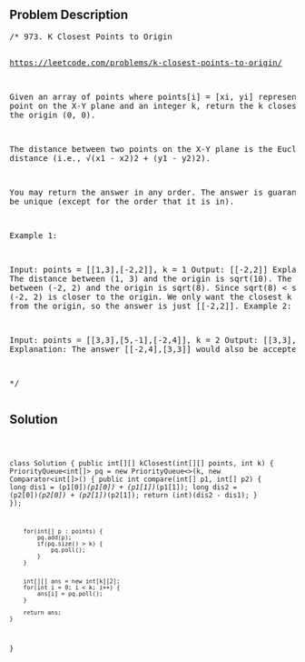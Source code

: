 <!--
<style>
  body { font-family: Arial, sans-serif; }
  .container { max-width: 100%; margin: 0 auto; padding: 10px; }
  .comment-block { background-color: #f9f9f9; padding: 10px; border-left: 5px solid #ccc; width: 200px; margin: 20px auto; overflow-wrap: break-word; white-space: pre-wrap; }
  .code-block { background-color: #f4f4f4; padding: 10px; border: 1px solid #ddd; width: 50%; margin: 20px auto; overflow-wrap: break-word; white-space: pre-wrap; }
</style>
-->

<div class='container'>
<h2>Problem Description</h2>
<div class='comment-block'>
<pre>
/* 973. K Closest Points to Origin

https://leetcode.com/problems/k-closest-points-to-origin/

Given an array of points where points[i] = [xi, yi] represents a point on the X-Y plane and an integer k, 
return the k closest points to the origin (0, 0).

The distance between two points on the X-Y plane is the Euclidean distance (i.e., √(x1 - x2)2 + (y1 - y2)2).

You may return the answer in any order. The answer is guaranteed to be unique (except for the order that it is in).

 

Example 1:


Input: points = [[1,3],[-2,2]], k = 1
Output: [[-2,2]]
Explanation:
The distance between (1, 3) and the origin is sqrt(10).
The distance between (-2, 2) and the origin is sqrt(8).
Since sqrt(8) < sqrt(10), (-2, 2) is closer to the origin.
We only want the closest k = 1 points from the origin, so the answer is just [[-2,2]].
Example 2:

Input: points = [[3,3],[5,-1],[-2,4]], k = 2
Output: [[3,3],[-2,4]]
Explanation: The answer [[-2,4],[3,3]] would also be accepted.

*/
</pre>
</div>

<h2>Solution</h2>
<div class='code-block'>
<pre><code class='language-java'>

class Solution {
    public int[][] kClosest(int[][] points, int k) {
        PriorityQueue<int[]> pq = new PriorityQueue<>(k, new Comparator<int[]>() {
            public int compare(int[] p1, int[] p2) {
                long dis1 = (p1[0])*(p1[0]) + (p1[1])*(p1[1]);
                long dis2 = (p2[0])*(p2[0]) + (p2[1])*(p2[1]);
                return (int)(dis2 - dis1);
            }
        });
        
        
        for(int[] p : points) {
            pq.add(p);
            if(pq.size() > k) {
                pq.poll();
            }
        }
        
        
        int[][] ans = new int[k][2];
        for(int i = 0; i < k; i++) {
            ans[i] = pq.poll();
        }
        
        return ans;
    }
}</code></pre>
</div>
</div>
